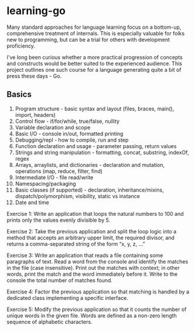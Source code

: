 # learning-go

Many standard approaches for language learning focus on a bottom-up, comprehensive treatment of internals.  This is especially valuable for folks new to programming, but can be a trial for others with development proficiency.  

I've long been curious whether a more practical progression of concepts and constructs would be better suited to the experienced audience.  This project outlines one such course for a language generating quite a bit of press these days - Go.

## Basics

1. Program structure - basic syntax and layout (files, braces, main(), import, headers)
1. Control flow - if/for/while, true/false, nullity
1. Variable declaration and scope
1. Basic I/O - console in/out, formatted printing
1. Debugging/repl - how to compile, run and step
1. Function declaration and usage - parameter passing, return values
1. Strings and string manipulation - formatting, concat, substring, indexOf, regex
1. Arrays, arraylists, and dictionaries - declaration and mutation, operations (map, reduce, filter, find)
1. Intermediate I/O - file read/write
1. Namespacing/packaging
1. Basic classes (if supported) - declaration, inheritance/mixins, dispatch/polymorphism, visibility, static vs instance
1. Date and time

Exercise 1: Write an application that loops the natural numbers to 100 and prints only the values evenly divisible by 5.

Exercise 2: Take the previous application and split the loop logic into a method that accepts an arbitrary upper limit, the required divisor, and returns a comma-separated string of the form “x, y, z, …”

Exercise 3: Write an application that reads a file containing some paragraphs of text.  Read a word from the console and identify the matches in the file (case insensitive).  Print out the matches with context; in other words, print the match and the word immediately before it.  Write to the console the total number of matches found.

Exercise 4: Factor the previous application so that matching is handled by a dedicated class implementing a specific interface.

Exercise 5: Modify the previous application so that it counts the number of unique words in the given file. Words are defined as a non-zero length sequence of alphabetic characters.